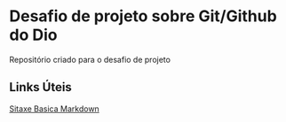# Desafio de projeto sobre Git/Github do Dio
Repositório criado para o desafio  de projeto


## Links Úteis
[Sitaxe Basica Markdown]( https://www.markdownguide.org/basic-sytanx/)

